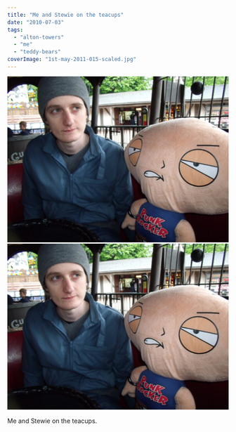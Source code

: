 ```yaml
---
title: "Me and Stewie on the teacups"
date: "2010-07-03"
tags: 
  - "alton-towers"
  - "me"
  - "teddy-bears"
coverImage: "1st-may-2011-015-scaled.jpg"
---
```


[![](images/1st-may-2011-015-1024x768.jpg)](images/1st-may-2011-015-scaled.jpg)
[![](images/1st-may-2011-015-1024x768.jpg)](images/1st-may-2011-015-scaled.jpg)

Me and Stewie on the teacups.
